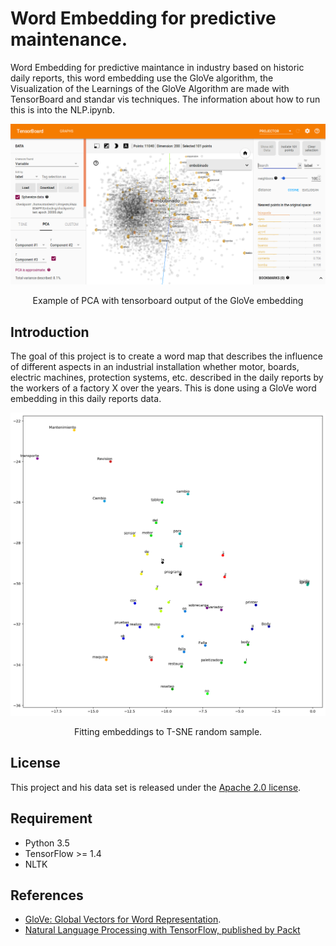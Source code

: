 # Word Embedding for predictive maintenance.

Word Embedding for predictive maintance in industry based on historic daily reports, this word embedding use the GloVe algorithm, the Visualization  of the Learnings of the GloVe Algorithm are made with TensorBoard and standar vis techniques. The information about how to run this is into the NLP.ipynb.


<div align="center">
  <img src="tests/tensorboard.png" width="700px" />
  <p>Example of PCA with tensorboard output of the GloVe embedding</p>
</div>


## Introduction

The goal of this project is to create a word map that describes the influence of different aspects in an industrial installation whether motor, boards, electric machines, protection systems, etc. described in the daily reports by the workers of a factory X over the years. This is done using a GloVe word embedding in this daily reports data.


<div align="center">
  <img src="tests/index.png" width="700px" />
  <p>Fitting embeddings to T-SNE random sample. </p>
</div>

## License

This project and his data set is released under the [Apache 2.0 license](https://github.com/facebookresearch/detectron/blob/master/LICENSE). 


## Requirement
- Python 3.5
- TensorFlow >= 1.4
- NLTK



## References

- [GloVe: Global Vectors for Word Representation](https://nlp.stanford.edu/projects/glove/).
- [Natural Language Processing with TensorFlow, published by Packt
](https://github.com/PacktPublishing/Natural-Language-Processing-with-TensorFlow)
